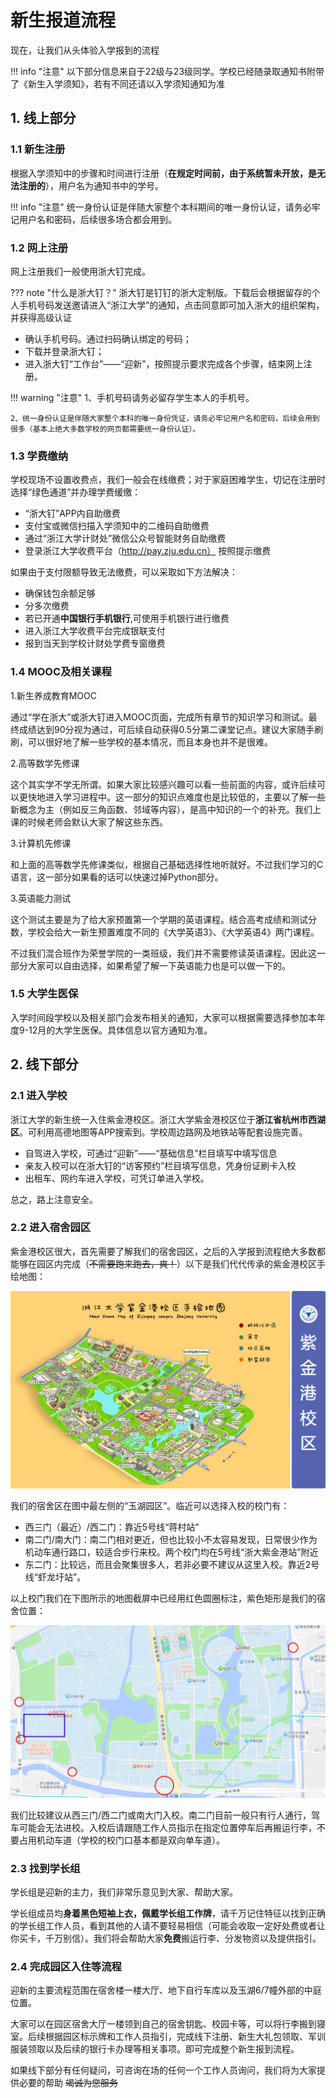 # 新生报道流程
现在，让我们从头体验入学报到的流程

!!! info "注意"
    以下部分信息来自于22级与23级同学。学校已经随录取通知书附带了《新生入学须知》，若有不同还请以入学须知通知为准
    
## 1. 线上部分
### 1.1 新生注册
根据入学须知中的步骤和时间进行注册（**在规定时间前，由于系统暂未开放，是无法注册的**），用户名为通知书中的学号。

!!! info "注意"
    统一身份认证是伴随大家整个本科期间的唯一身份认证，请务必牢记用户名和密码，后续很多场合都会用到。

### 1.2 网上注册
网上注册我们一般使用浙大钉完成。

??? note "什么是浙大钉？"
    浙大钉是钉钉的浙大定制版。下载后会根据留存的个人手机号码发送邀请进入“浙江大学”的通知，点击同意即可加入浙大的组织架构，并获得高级认证

- 确认手机号码。通过扫码确认绑定的号码；
- 下载并登录浙大钉；
- 进入浙大钉“工作台”——“迎新”，按照提示要求完成各个步骤，结束网上注册。

!!! warning "注意"
    1、手机号码请务必留存学生本人的手机号。
    
    2、统一身份认证是伴随大家整个本科的唯一身份凭证，请务必牢记用户名和密码，后续会用到很多（基本上绝大多数学校的网页都需要统一身份认证）。
    
### 1.3 学费缴纳
学校现场不设置收费点，我们一般会在线缴费；对于家庭困难学生，切记在注册时选择“绿色通道”并办理学费缓缴：

- “浙大钉”APP内自助缴费
- 支付宝或微信扫描入学须知中的二维码自助缴费
- 通过“浙江大学计财处”微信公众号智能财务自助缴费
- 登录浙江大学收费平台（http://pay.zju.edu.cn） 按照提示缴费

如果由于支付限额导致无法缴费，可以采取如下方法解决：

- 确保钱包余额足够
- 分多次缴费
- 若已开通**中国银行手机银行**,可使用手机银行进行缴费
- 进入浙江大学收费平台完成银联支付
- 报到当天到学校计财处学费专窗缴费

### 1.4 MOOC及相关课程
1.新生养成教育MOOC

通过“学在浙大”或浙大钉进入MOOC页面，完成所有章节的知识学习和测试。最终成绩达到90分视为通过，可后续自动获得0.5分第二课堂记点。建议大家随手刷刷，可以很好地了解一些学校的基本情况，而且本身也并不是很难。

2.高等数学先修课

这个其实学不学无所谓。如果大家比较感兴趣可以看一些前面的内容，或许后续可以更快地进入学习进程中。这一部分的知识点难度也是比较低的，主要以了解一些新概念为主（例如反三角函数、邻域等内容），是高中知识的一个的补充。我们上课的时候老师会默认大家了解这些东西。

3.计算机先修课

和上面的高等数学先修课类似，根据自己基础选择性地听就好。不过我们学习的C语言，这一部分如果看的话可以快速过掉Python部分。

3.英语能力测试

这个测试主要是为了给大家预置第一个学期的英语课程。结合高考成绩和测试分数，学校会给大一新生预置难度不同的《大学英语3》、《大学英语4》两门课程。

不过我们混合班作为荣誉学院的一类班级，我们并不需要修读英语课程。因此这一部分大家可以自由选择，如果希望了解一下英语能力也是可以做一下的。
### 1.5 大学生医保
入学时间段学校以及相关部门会发布相关的通知，大家可以根据需要选择参加本年度9-12月的大学生医保。具体信息以官方通知为准。
## 2. 线下部分
### 2.1 进入学校
浙江大学的新生统一入住紫金港校区。浙江大学紫金港校区位于**浙江省杭州市西湖区**。可利用高德地图等APP搜索到。学校周边路网及地铁站等配套设施完善。

- 自驾进入学校，可通过“迎新”——“基础信息”栏目填写中填写信息
- 亲友入校可以在浙大钉的“访客预约”栏目填写信息，凭身份证刷卡入校
- 出租车、网约车进入学校，可凭订单进入学校。

总之，路上注意安全。
### 2.2 进入宿舍园区
紫金港校区很大，首先需要了解我们的宿舍园区，之后的入学报到流程绝大多数都能够在园区内完成（~~不需要跑来跑去，爽！~~）以下是我们代代传承的紫金港校区手绘地图：

![紫金港校区地图](https://raw.githubusercontent.com/ZJU-Mix/ourMIX/main/docs/entrance/need-pictures/tah.jpg)

我们的宿舍区在图中最左侧的“玉湖园区”。临近可以选择入校的校门有：

- 西三门（最近）/西二门：靠近5号线“蒋村站”
- 南二门/南大门：南二门相对更近，但也比较小不太容易发现，日常很少作为机动车通行路口，较适合步行来校。两个校门均在5号线“浙大紫金港站”附近
- 东二门：比较远，而且会聚集很多人，若非必要不建议从这里入校。靠近2号线“虾龙圩站”。

以上校门我们在下图所示的地图截屏中已经用红色圆圈标注，紫色矩形是我们的宿舍位置：

![紫金港校区地图——来自高德地图](https://raw.githubusercontent.com/ZJU-Mix/ourMIX/main/docs/entrance/need-pictures/%E7%B4%AB%E9%87%91%E6%B8%AF%E5%9C%B0%E5%9B%BE%E2%80%94%E2%80%94%E9%AB%98%E5%BE%B7.png)

我们比较建议从西三门/西二门或南大门入校。南二门目前一般只有行人通行，驾车可能会无法进校。入校后请跟随工作人员指示在指定位置停车后再搬运行李，不要占用机动车道（学校的校门口基本都是双向单车道）。
### 2.3 找到学长组
学长组是迎新的主力，我们非常乐意见到大家、帮助大家。

学长组成员均**身着黑色短袖上衣，佩戴学长组工作牌**，请千万记住特征以找到正确的学长组工作人员，看到其他的人请不要轻易相信（可能会收取一定好处费或者让你买卡，千万别信）。我们将会帮助大家**免费**搬运行李、分发物资以及提供指引。
### 2.4 完成园区入住等流程
迎新的主要流程范围在宿舍楼一楼大厅、地下自行车库以及玉湖6/7幢外部的中庭位置。

大家可以在园区宿舍大厅一楼领到自己的宿舍钥匙、校园卡等，可以将行李搬到寝室。后续根据园区标示牌和工作人员指引，完成线下注册、新生大礼包领取、军训服装领取以及后续的银行卡办理等相关事项。即可完成整个新生报到流程。

如果线下部分有任何疑问，可咨询在场的任何一个工作人员询问，我们将为大家提供必要的帮助 ~~竭诚为您服务~~
